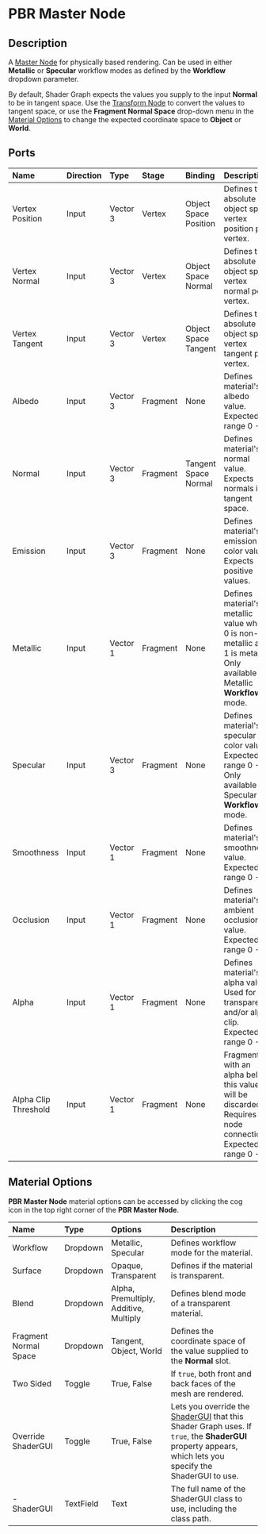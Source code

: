 # PBR Master Node

## Description

A [Master Node](Master-Node.md) for physically based rendering. Can be used in either **Metallic** or **Specular** workflow modes as defined by the **Workflow** dropdown parameter.

By default, Shader Graph expects the values you supply to the input **Normal** to be in tangent space. Use the [Transform Node](Transform-Node.md) to convert the values to tangent space, or use the **Fragment Normal Space** drop-down menu in the [Material Options](#material-options) to change the expected coordinate space to **Object** or **World**.

## Ports

| Name        | Direction           | Type  | Stage | Binding | Description |
|:------------ |:-------------|:----|:-----|:---|:---|
| Vertex Position | Input | Vector 3 | Vertex | Object Space Position | Defines the absolute object space vertex position per vertex. |
| Vertex Normal | Input | Vector 3 | Vertex | Object Space Normal | Defines the absolute object space vertex normal per vertex. |
| Vertex Tangent | Input | Vector 3 | Vertex | Object Space Tangent | Defines the absolute object space vertex tangent per vertex. |
| Albedo      | Input | Vector 3 | Fragment | None | Defines material's albedo value. Expected range 0 - 1. |
| Normal      | Input | Vector 3 | Fragment | Tangent Space Normal | Defines material's normal value. Expects normals in tangent space.  |
| Emission      | Input | Vector 3 | Fragment | None | Defines material's emission color value. Expects positive values.  |
| Metallic      | Input | Vector 1 | Fragment | None | Defines material's metallic value where 0 is non-metallic and 1 is metallic. Only available in Metallic **Workflow** mode.  |
| Specular      | Input | Vector 3 | Fragment | None | Defines material's specular color value. Expected range 0 - 1. Only available in Specular **Workflow** mode.  |
| Smoothness      | Input | Vector 1 | Fragment | None | Defines material's smoothness value. Expected range 0 - 1.  |
| Occlusion      | Input | Vector 1 | Fragment | None | Defines material's ambient occlusion value. Expected range 0 - 1.  |
| Alpha      | Input | Vector 1 | Fragment | None | Defines material's alpha value. Used for transparency and/or alpha clip. Expected range 0 - 1.  |
| Alpha Clip Threshold      | Input | Vector 1 | Fragment | None | Fragments with an alpha below this value will be discarded. Requires a node connection. Expected range 0 - 1. |

<a name="material-options"></a>
## Material Options

**PBR Master Node** material options can be accessed by clicking the cog icon in the top right corner of the **PBR Master Node**. 

| Name        | Type           | Options  | Description |
|:------------ |:-------------|:-----|:---|
| Workflow      | Dropdown | Metallic, Specular | Defines workflow mode for the material. |
| Surface      | Dropdown | Opaque, Transparent | Defines if the material is transparent. |
| Blend      | Dropdown | Alpha, Premultiply, Additive, Multiply | Defines blend mode of a transparent material. |
| Fragment Normal Space | Dropdown | Tangent, Object, World | Defines the coordinate space of the value supplied to the **Normal** slot. |
| Two Sided      | Toggle | True, False | If `true`, both front and back faces of the mesh are rendered. |
| Override ShaderGUI | Toggle | True, False | Lets you override the [ShaderGUI](https://docs.unity3d.com/ScriptReference/ShaderGUI.html) that this Shader Graph uses. If `true`, the **ShaderGUI** property appears, which lets you specify the ShaderGUI to use. |
| - ShaderGUI      | TextField | Text | The full name of the ShaderGUI class to use, including the class path. |
